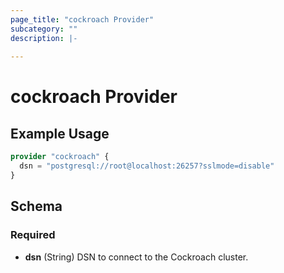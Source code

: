 ```yaml
---
page_title: "cockroach Provider"
subcategory: ""
description: |-
  
---
```


# cockroach Provider



## Example Usage

```terraform
provider "cockroach" {
  dsn = "postgresql://root@localhost:26257?sslmode=disable"
}
```

## Schema

### Required

- **dsn** (String) DSN to connect to the Cockroach cluster.
